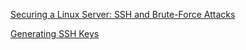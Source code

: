 [Securing a Linux Server: SSH and Brute-Force Attacks](http://tipsfor.us/2009/06/15/securing-a-linux-server-ssh-and-brute-force-attacks/)

[Generating SSH Keys](https://help.github.com/articles/generating-ssh-keys)
